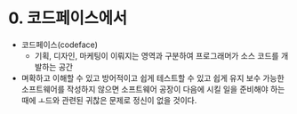# 0. 코드페이스에서

- 코드페이스(codeface)
  - 기획, 디자인, 마케팅이 이뤄지는 영역과 구분하여 프로그래머가 소스 코드를 개발하는 공간
- 며확하고 이해할 수 있고 방어적이고 쉽게 테스트할 수 있고 쉽게 유지 보수 가능한 소프트웨어를 작성하지 않으면 소프트웨어 공장이 다음에 시킬 일을 준비해야 하는 때에 ㅗ드와 관련된 귀찮은 문제로 정신이 없을 것이다.